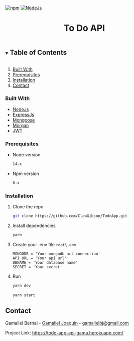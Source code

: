 [![npm](https://img.shields.io/badge/npm-v6.14.8-lightgrey.svg)](https://www.npmjs.com/)
[![NodeJs](https://img.shields.io/badge/NodeJs-v14.15.1-green.svg)](https://nodejs.org/dist/v14.15.1/docs/api/)
<p align="center">
  <h1 align="center">To Do API</h1>
</p>

<details open="open">
  <summary><h2 style="display: inline-block">Table of Contents</h2></summary>
  <ol>
    <li><a href="#built-with">Built With</a></li>
    <li><a href="#prerequisites">Prerequisites</a></li>
    <li><a href="#installation">Installation</a></li>
    <li><a href="#contact">Contact</a></li>
  </ol>
</details>

### Built With

* [NodeJs](https://nodejs.org/en/)
* [ExpressJs](https://expressjs.com/)
* [Mongoose](https://www.npmjs.com/package/mongoose)
* [Morgan](https://www.npmjs.com/package/morgan)
* [JWT](https://jwt.io/)


### Prerequisites
* Node version
  ```sh
  14.x
  ```
* Npm version
  ```sh
  6.x
  ```

### Installation

1. Clone the repo
   ```sh
   git clone https://github.com/ClawGibson/TodoApp.git
   ```
2. Install dependencies
   ```sh
   yarn
   ```
3. Create your .env file `root\.env`
   ```.env
   MONGODB = 'Your mongodb url connection'
   API_URL = 'Your api url'
   DBNAME = 'Your database name'
   SECRET = 'Your secret'
   ```
4. Run
   ```sh
   yarn dev
    
   yarn start
   ```

<!-- CONTACT -->
## Contact

Gamaliel Bernal - [Gamaliel Joaquín](https://www.facebook.com/JakousiClaw/) - gamalielbj@gmail.com

Project Link: https://todo-app-api-gama.herokuapp.com/

